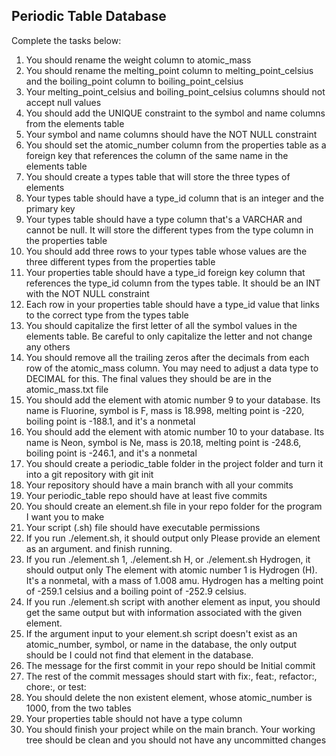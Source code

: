 ## Periodic Table Database
Complete the tasks below:
1. You should rename the weight column to atomic_mass
2. You should rename the melting_point column to melting_point_celsius and the boiling_point column to boiling_point_celsius
3. Your melting_point_celsius and boiling_point_celsius columns should not accept null values
4. You should add the UNIQUE constraint to the symbol and name columns from the elements table
5. Your symbol and name columns should have the NOT NULL constraint
6. You should set the atomic_number column from the properties table as a foreign key that references the column of the same name in the elements table
7. You should create a types table that will store the three types of elements
8. Your types table should have a type_id column that is an integer and the primary key
9. Your types table should have a type column that's a VARCHAR and cannot be null. It will store the different types from the type column in the properties table
10. You should add three rows to your types table whose values are the three different types from the properties table
11. Your properties table should have a type_id foreign key column that references the type_id column from the types table. It should be an INT with the NOT NULL constraint
12. Each row in your properties table should have a type_id value that links to the correct type from the types table
13. You should capitalize the first letter of all the symbol values in the elements table. Be careful to only capitalize the letter and not change any others
14. You should remove all the trailing zeros after the decimals from each row of the atomic_mass column. You may need to adjust a data type to DECIMAL for this. The final values they should be are in the atomic_mass.txt file
15. You should add the element with atomic number 9 to your database. Its name is Fluorine, symbol is F, mass is 18.998, melting point is -220, boiling point is -188.1, and it's a nonmetal
16. You should add the element with atomic number 10 to your database. Its name is Neon, symbol is Ne, mass is 20.18, melting point is -248.6, boiling point is -246.1, and it's a nonmetal
17. You should create a periodic_table folder in the project folder and turn it into a git repository with git init
18. Your repository should have a main branch with all your commits
19. Your periodic_table repo should have at least five commits
20. You should create an element.sh file in your repo folder for the program I want you to make
21. Your script (.sh) file should have executable permissions
22. If you run ./element.sh, it should output only Please provide an element as an argument. and finish running.
23. If you run ./element.sh 1, ./element.sh H, or ./element.sh Hydrogen, it should output only The element with atomic number 1 is Hydrogen (H). It's a nonmetal, with a mass of 1.008 amu. Hydrogen has a melting point of -259.1 celsius and a boiling point of -252.9 celsius.
24. If you run ./element.sh script with another element as input, you should get the same output but with information associated with the given element.
25. If the argument input to your element.sh script doesn't exist as an atomic_number, symbol, or name in the database, the only output should be I could not find that element in the database.
26. The message for the first commit in your repo should be Initial commit
27. The rest of the commit messages should start with fix:, feat:, refactor:, chore:, or test:
28. You should delete the non existent element, whose atomic_number is 1000, from the two tables
29. Your properties table should not have a type column
30. You should finish your project while on the main branch. Your working tree should be clean and you should not have any uncommitted changes
